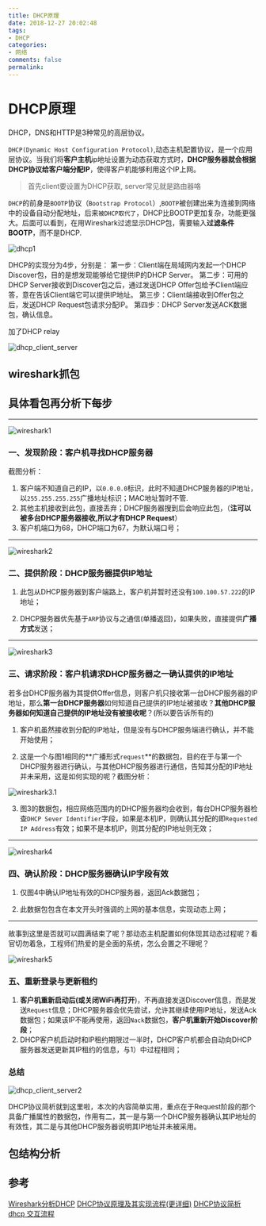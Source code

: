 ```yaml
---
title: DHCP原理
date: 2018-12-27 20:02:48
tags:
- DHCP
categories:
- 网络
comments: false
permalink:
---
```


# DHCP原理

DHCP，DNS和HTTP是3种常见的高层协议。

`DHCP(Dynamic Host Configuration Protocol)`,动态主机配置协议，是一个应用层协议。当我们将**客户主机**ip地址设置为动态获取方式时，**DHCP服务器就会根据DHCP协议给客户端分配IP**，使得客户机能够利用这个IP上网。

> 首先client要设置为DHCP获取, server常见就是路由器咯

`DHCP`的前身是`BOOTP`协议（`Bootstrap Protocol`）,`BOOTP`被创建出来为连接到网络中的设备自动分配地址，后来`被DHCP取代了`，DHCP比BOOTP更加复杂，功能更强大。后面可以看到，在用Wireshark过滤显示DHCP包，需要输入**过滤条件BOOTP**，而不是DHCP.

![dhcp1](dhcp1.png)

DHCP的实现分为4步，分别是：
第一步：Client端在局域网内发起一个DHCP　Discover包，目的是想发现能够给它提供IP的DHCP Server。
第二步：可用的DHCP Server接收到Discover包之后，通过发送DHCP Offer包给予Client端应答，意在告诉Client端它可以提供IP地址。
第三步：Client端接收到Offer包之后，发送DHCP Request包请求分配IP。
第四步：DHCP Server发送ACK数据包，确认信息。

加了DHCP relay

![dhcp_client_server](dhcp_client_server.png)

## wireshark抓包

## 具体看包再分析下每步

___
![wireshark1](wireshark1.png)

### 一、发现阶段：客户机寻找DHCP服务器

截图分析：

1. 客户端不知道自己的IP，以`0.0.0.0`标识，此时不知道DHCP服务器的IP地址，以`255.255.255.255`广播地址标识；MAC地址暂时不管.
2. 其他主机接收到此包，直接丢弃；DHCP服务器搜到后会响应此包，（**注可以被多台DHCP服务器接收,所以才有DHCP Request**）
3. 客户机端口为68，DHCP端口为67，为默认端口号；

___
![wireshark2](wireshark2.png)

### 二、提供阶段：DHCP服务器提供IP地址

1. 此包从DHCP服务器到客户端路上，客户机并暂时还没有`100.100.57.222`的IP地址；

2. DHCP服务器优先基于`ARP`协议与之通信(单播返回)，如果失败，直接提供**广播方式**发送；

___
![wireshark3](wireshark3.png)

### 三、请求阶段：客户机请求DHCP服务器之一确认提供的IP地址

若多台DHCP服务器为其提供Offer信息，则客户机只接收第一台DHCP服务器的IP地址，那么**第一台DHCP服务器**如何知道自己提供的IP地址被接收？**其他DHCP服务器如何知道自己提供的IP地址没有被接收呢**？(所以要告诉所有的)

1. 客户机虽然接收到分配的IP地址，但是没有与DHCP服务端进行确认，并不能开始使用；

2. 这是一个与图1相同的**广播形式`request`**的数据包，目的在于与第一个DHCP服务器进行确认，与其他DHCP服务器进行通信，告知其分配的IP地址并未采用，这是如何实现的呢？截图分析：

![wireshark3.1](wireshark3.1.png)

3. 图3的数据包，相应网络范围内的DHCP服务器均会收到，每台DHCP服务器检查`DHCP Sever Identifier`字段，如果是本机IP，则确认其分配的即`Requested IP Address`有效；如果不是本机IP，则其分配的IP地址则无效；

___
![wireshark4](wireshark4.png)

### 四、确认阶段：DHCP服务器确认IP字段有效

1. 仅图4中确认IP地址有效的DHCP服务器，返回Ack数据包；

2. 此数据包包含在本文开头时强调的上网的基本信息，实现动态上网；

___

故事到这里是否就可以圆满结束了呢？那动态主机配置如何体现其动态过程呢？看官切勿着急，工程师们热爱的是全面的系统，怎么会置之不理呢？

![wireshark5](wireshark5.png)

### 五、重新登录与更新租约

1. **客户机重新启动后(或关闭WiFi再打开**)，不再直接发送Discover信息，而是发送`Request`信息；DHCP服务器会优先尝试，允许其继续使用IP地址，发送Ack数据包；如果该IP不能再使用，返回`Nack`数据包，**客户机重新开始Discover阶段**；
2. DHCP客户机启动时和IP租约期限过一半时，DHCP客户机都会自动向DHCP服务器发送更新其IP租约的信息，与1）中过程相同；

### 总结

![dhcp_client_server2](dhcp_client_server2.png)

DHCP协议简析就到这里啦，本次的内容简单实用，重点在于Request阶段的那个具备广播属性的数据包，作用有二，其一是与第一个DHCP服务器确认其IP地址的有效性，其二是与其他DHCP服务器说明其IP地址并未被采用。

## 包结构分析



## 参考

[Wireshark分析DHCP](https://blog.csdn.net/qq_24421591/article/details/50936469)
[DHCP协议原理及其实现流程(更详细)](https://blog.csdn.net/wuruixn/article/details/8282554)
[DHCP协议简析](https://www.jianshu.com/p/8bf8c7d04baf)
[dhcp 交互流程](https://my.oschina.net/xxjbs001/blog/861107)